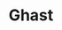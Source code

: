 ---
title: "Ghast"
draft: false
category: "High Performance"
weight: 3

product:
  id: "ghast"
  name: "Ghast"
  price: "25.20"

  customFields:
    - name: "RAM"
      type: "readonly"
      value: "6 GiB"

    - name: "STORAGE"
      type: "readonly"
      value: "60 GiB"

    - name: "nodemodel"
      type: "hidden"
      value: "m3"

    - name: "DATABASES"
      type: "readonly"
      value: 1

    - name: "SNAPSHOTS"
      type: "readonly"
      value: 10
      
    - name: "PANEL USERS"
      type: "readonly"
      value: 10
      
    - name: "SERVER TYPE"
      options: "vanilla|paper|fabric|spongevanilla|forge"


  selectedPlan: "monthly-plan"

  availablePlans:
    - id: "monthly-plan"
      name: "Monthly Subscription"
      frequency: "monthly"
      interval: 1
      itemPrice: 25.20
---